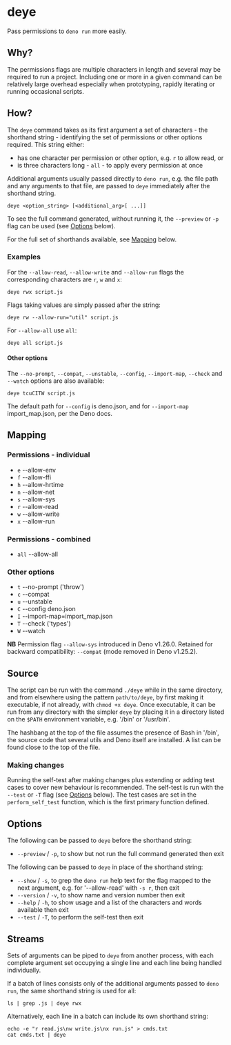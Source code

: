 # deye

Pass permissions to `deno run` more easily.

## Why?

The permissions flags are multiple characters in length and several may be required to run a project. Including one or more in a given command can be relatively large overhead especially when prototyping, rapidly iterating or running occasional scripts.

## How?

The `deye` command takes as its first argument a set of characters - the shorthand string - identifying the set of permissions or other options required. This string either:

- has one character per permission or other option, e.g. `r` to allow read, or
- is three characters long - `all` - to apply every permission at once

Additional arguments usually passed directly to `deno run`, e.g. the file path and any arguments to that file, are passed to `deye` immediately after the shorthand string.

```
deye <option_string> [<additional_arg>[ ...]]
```

To see the full command generated, without running it, the `--preview` or `-p` flag can be used (see [Options](#options) below).

For the full set of shorthands available, see [Mapping](#mapping) below.

### Examples

For the `--allow-read`, `--allow-write` and `--allow-run` flags the corresponding characters are `r`, `w` and `x`:

```shell
deye rwx script.js
```

Flags taking values are simply passed after the string:

```shell
deye rw --allow-run="util" script.js
```

For `--allow-all` use `all`:

```shell
deye all script.js
```

#### Other options

The `--no-prompt`, `--compat`, `--unstable`, `--config`, `--import-map`, `--check` and `--watch` options are also available:

```shell
deye tcuCITW script.js
```

The default path for `--config` is deno.json, and for `--import-map` import_map.json, per the Deno docs.

## Mapping

### Permissions - individual

- `e` --allow-env
- `f` --allow-ffi
- `h` --allow-hrtime
- `n` --allow-net
- `s` --allow-sys
- `r` --allow-read
- `w` --allow-write
- `x` --allow-run

### Permissions - combined

- `all` --allow-all

### Other options

- `t` --no-prompt ('throw')
- `c` --compat
- `u` --unstable
- `C` --config deno.json
- `I` --import-map=import_map.json
- `T` --check ('types')
- `W` --watch

**NB** Permission flag `--allow-sys` introduced in Deno v1.26.0. Retained for backward compatibility: `--compat` (mode removed in Deno v1.25.2).

## Source

The script can be run with the command `./deye` while in the same directory, and from elsewhere using the pattern `path/to/deye`, by first making it executable, if not already, with `chmod +x deye`. Once executable, it can be run from any directory with the simpler `deye` by placing it in a directory listed on the `$PATH` environment variable, e.g. '/bin' or '/usr/bin'.

The hashbang at the top of the file assumes the presence of Bash in '/bin', the source code that several utils and Deno itself are installed. A list can be found close to the top of the file.

### Making changes

Running the self-test after making changes plus extending or adding test cases to cover new behaviour is recommended. The self-test is run with the `--test` or `-T` flag (see [Options](#options) below). The test cases are set in the `perform_self_test` function, which is the first primary function defined.

## Options

The following can be passed to `deye` before the shorthand string:

- `--preview` / `-p`, to show but not run the full command generated then exit

The following can be passed to `deye` in place of the shorthand string:

- `--show` / `-s`, to grep the `deno run` help text for the flag mapped to the next argument, e.g. for '--allow-read' with `-s r`, then exit
- `--version` / `-v`, to show name and version number then exit
- `--help` / `-h`, to show usage and a list of the characters and words available then exit
- `--test` / `-T`, to perform the self-test then exit

## Streams

Sets of arguments can be piped to `deye` from another process, with each complete argument set occupying a single line and each line being handled individually.

If a batch of lines consists only of the additional arguments passed to `deno run`, the same shorthand string is used for all:

```shell
ls | grep .js | deye rwx
```

Alternatively, each line in a batch can include its own shorthand string:

```shell
echo -e "r read.js\nw write.js\nx run.js" > cmds.txt
cat cmds.txt | deye
```
